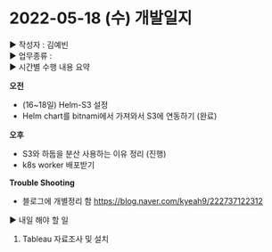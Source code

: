 # 2022-05-18 (수) 개발일지
▶ 작성자 : 김예빈   
▶ 업무종류 :   
▶ 시간별 수행 내용 요약    
   
**오전**
- (16~18일) Helm-S3 설정
- Helm chart를 bitnami에서 가져와서 S3에 연동하기 (완료)

**오후**  
- S3와 하둡을 분산 사용하는 이유 정리 (진행)
- k8s worker 배포받기


**Trouble Shooting**  
- 블로그에 개별정리 함 https://blog.naver.com/kyeah9/222737122312


▶  내일 해야 할 일
1. Tableau 자료조사 및 설치
